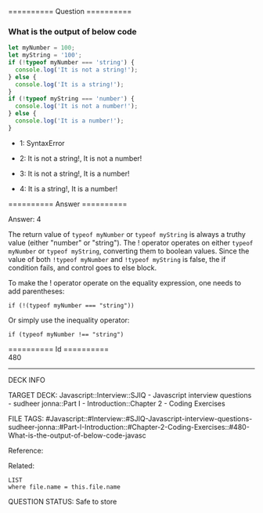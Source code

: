 ========== Question ==========  

### What is the output of below code

```javascript
let myNumber = 100;
let myString = '100';
if (!typeof myNumber === 'string') {
  console.log('It is not a string!');
} else {
  console.log('It is a string!');
}
if (!typeof myString === 'number') {
  console.log('It is not a number!');
} else {
  console.log('It is a number!');
}
```

- 1: SyntaxError

- 2: It is not a string!, It is not a number!

- 3: It is not a string!, It is a number!

- 4: It is a string!, It is a number!  

========== Answer ==========  

Answer: 4

The return value of `typeof myNumber` or `typeof myString` is always a truthy
value (either "number" or "string"). The ! operator operates on either
`typeof myNumber` or `typeof myString`, converting them to boolean values. Since
the value of both `!typeof myNumber` and `!typeof myString` is false, the if
condition fails, and control goes to else block.

To make the ! operator operate on the equality expression, one needs to add
parentheses:

```
if (!(typeof myNumber === "string"))
```

Or simply use the inequality operator:

```
if (typeof myNumber !== "string")
```

========== Id ==========  
480

---

DECK INFO

TARGET DECK: Javascript::Interview::SJIQ - Javascript interview questions - sudheer jonna::Part I - Introduction::Chapter 2 - Coding Exercises

FILE TAGS: #Javascript::#Interview::#SJIQ-Javascript-interview-questions-sudheer-jonna::#Part-I-Introduction::#Chapter-2-Coding-Exercises::#480-What-is-the-output-of-below-code-javasc

Reference:

Related:

```dataview
LIST
where file.name = this.file.name
```

QUESTION STATUS: Safe to store
